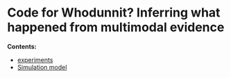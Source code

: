 # Code for Whodunnit? Inferring what happened from multimodal evidence


**Contents:**

* [experiments](#experiments)
* [Simulation model](#simulation-model)